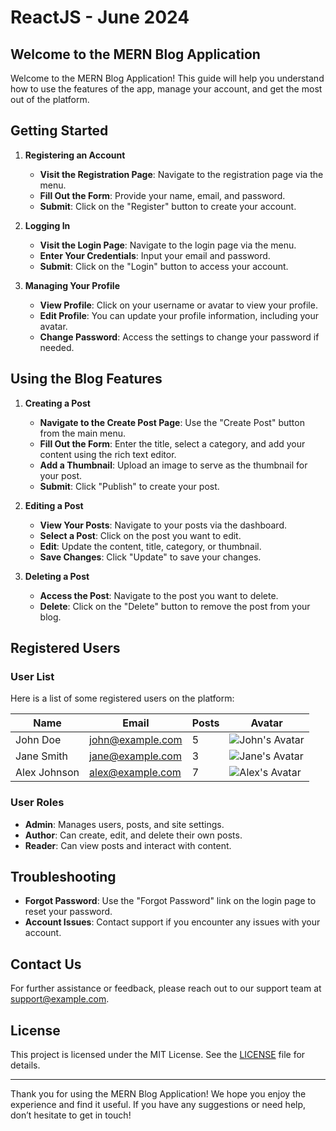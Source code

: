 # ReactJS - June 2024

## Welcome to the MERN Blog Application

Welcome to the MERN Blog Application! This guide will help you understand how to use the features of the app, manage your account, and get the most out of the platform.

## Getting Started

1. **Registering an Account**

   - **Visit the Registration Page**: Navigate to the registration page via the menu.
   - **Fill Out the Form**: Provide your name, email, and password.
   - **Submit**: Click on the "Register" button to create your account.

2. **Logging In**

   - **Visit the Login Page**: Navigate to the login page via the menu.
   - **Enter Your Credentials**: Input your email and password.
   - **Submit**: Click on the "Login" button to access your account.

3. **Managing Your Profile**

   - **View Profile**: Click on your username or avatar to view your profile.
   - **Edit Profile**: You can update your profile information, including your avatar.
   - **Change Password**: Access the settings to change your password if needed.

## Using the Blog Features

1. **Creating a Post**

   - **Navigate to the Create Post Page**: Use the "Create Post" button from the main menu.
   - **Fill Out the Form**: Enter the title, select a category, and add your content using the rich text editor.
   - **Add a Thumbnail**: Upload an image to serve as the thumbnail for your post.
   - **Submit**: Click "Publish" to create your post.

2. **Editing a Post**

   - **View Your Posts**: Navigate to your posts via the dashboard.
   - **Select a Post**: Click on the post you want to edit.
   - **Edit**: Update the content, title, category, or thumbnail.
   - **Save Changes**: Click "Update" to save your changes.

3. **Deleting a Post**

   - **Access the Post**: Navigate to the post you want to delete.
   - **Delete**: Click on the "Delete" button to remove the post from your blog.

## Registered Users

### User List

Here is a list of some registered users on the platform:

| **Name**    | **Email**        | **Posts** | **Avatar**          |
|-------------|------------------|-----------|---------------------|
| John Doe    | john@example.com | 5         | ![John's Avatar](url-to-avatar)   |
| Jane Smith  | jane@example.com | 3         | ![Jane's Avatar](url-to-avatar)   |
| Alex Johnson| alex@example.com | 7         | ![Alex's Avatar](url-to-avatar)   |

### User Roles

- **Admin**: Manages users, posts, and site settings.
- **Author**: Can create, edit, and delete their own posts.
- **Reader**: Can view posts and interact with content.

## Troubleshooting

- **Forgot Password**: Use the "Forgot Password" link on the login page to reset your password.
- **Account Issues**: Contact support if you encounter any issues with your account.

## Contact Us

For further assistance or feedback, please reach out to our support team at [support@example.com](mailto:support@example.com).

## License

This project is licensed under the MIT License. See the [LICENSE](LICENSE) file for details.

---

Thank you for using the MERN Blog Application! We hope you enjoy the experience and find it useful. If you have any suggestions or need help, don’t hesitate to get in touch!

